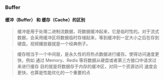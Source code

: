 ### Buffer 


#### 缓冲（Buffer） 和 缓存（Cache）的区别

> 缓冲是用于处理二进制流数据，将数据缓冲起来，它是临时性的。对于流式数据，会采用缓冲区将数据临时存储起来，等到缓冲到一定大小之后在存到硬盘。视频播放器就是一个经典例子。

> 缓存相当于一个中间层，是永久性的将热点数据进行缓存。使得访问速度更快，例如 通过 Memory、Redis 等将数据从硬盘或者第三方接口中请求过来进行缓存 目的就是将数据存于内存的缓冲区，对同一个资源访问 速度会更快，也算是性能优化的一个重要的点







